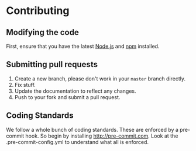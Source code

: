 # Contributing

## Modifying the code

First, ensure that you have the latest [Node.js](https://nodejs.org/en/) and [npm](https://www.npmjs.com/) installed.

## Submitting pull requests

1. Create a new branch, please don't work in your `master` branch directly.
2. Fix stuff.
3. Update the documentation to reflect any changes.
4. Push to your fork and submit a pull request.

## Coding Standards

We follow a whole bunch of coding standards. These are enforced by a pre-commit hook. So begin by installing http://pre-commit.com. Look at the .pre-commit-config.yml to understand what all is enforced.
